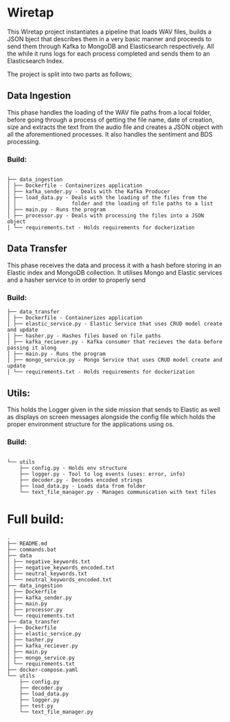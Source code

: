 # Wiretap

This Wiretap project instantiates a pipeline that loads WAV files, 
builds a JSON bject that describes them in a very basic manner 
and proceeds to send them through Kafka to MongoDB and Elasticsearch respectively.
All the while it runs logs for each process completed and sends them to an Elasticsearch Index.

The project is split into two parts as follows;

 ## Data Ingestion

This phase handles the loading of the WAV file paths from a local folder, before going through a process
of getting the file name, date of creation, size and extracts the text from the audio file and creates a JSON
object with all the aforementioned processes. It also handles the sentiment and BDS processing.

### Build:
```bach

├── data_ingestion
│ ├── Dockerfile - Containerizes application
│ ├── kafka_sender.py - Deals with the Kafka Producer
│ ├── load_data.py - Deals with the loading of the files from the 
│ │                  folder and the loading of file paths to a list
│ ├── main.py - Runs the program
│ ├── processor.py - Deals with processing the files into a JSON object
│ └── requirements.txt - Holds requirements for dockerization
```

## Data Transfer

This phase receives the data and process it with a hash before storing in an Elastic index
and MongoDB collection. It utilises Mongo and Elastic services and a hasher service to in order to properly send

### Build:
```bach
├── data_transfer
│ ├── Dockerfile - Containerizes application
│ ├── elastic_service.py - Elastic Service that uses CRUD model create and update
│ ├── hasher.py - Hashes files based on file paths
│ ├── kafka_reciever.py - Kafka consumer that recieves the data before passing it along
│ ├── main.py - Runs the program
│ ├── mongo_service.py - Mongo Service that uses CRUD model create and update
│ └── requirements.txt - Holds requirements for dockerization
```
## Utils:

This holds the Logger given in the side mission that sends to Elastic as well as displays on screen messages
alongside the config file which holds the proper environment structure for the applications using os.

### Build:
```bach

└── utils 
    ├── config.py - Holds env structure
    ├── logger.py - Tool to log events (uses: error, info)
    ├── decoder.py - Decodes encoded strings
    ├── load_data.py - Loads data from folder
    └── text_file_manager.py - Manages communication with text files
```

# Full build:

```bach
.
├── README.md
├── commands.bat
├── data
│ ├── negative_keywords.txt
│ ├── negative_keywords_encoded.txt
│ ├── neutral_keywords.txt
│ └── neutral_keywords_encoded.txt
├── data_ingestion
│ ├── Dockerfile
│ ├── kafka_sender.py
│ ├── main.py
│ ├── processor.py
│ └── requirements.txt
├── data_transfer
│ ├── Dockerfile
│ ├── elastic_service.py
│ ├── hasher.py
│ ├── kafka_reciever.py
│ ├── main.py
│ ├── mongo_service.py
│ └── requirements.txt
├── docker-compose.yaml
└── utils
    ├── config.py
    ├── decoder.py
    ├── load_data.py
    ├── logger.py
    ├── test.py
    └── text_file_manager.py
```
